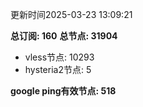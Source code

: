 更新时间2025-03-23 13:09:21

**总订阅: 160**
**总节点: 31904**
- vless节点: 10293
- hysteria2节点: 5

**google ping有效节点: 518**
